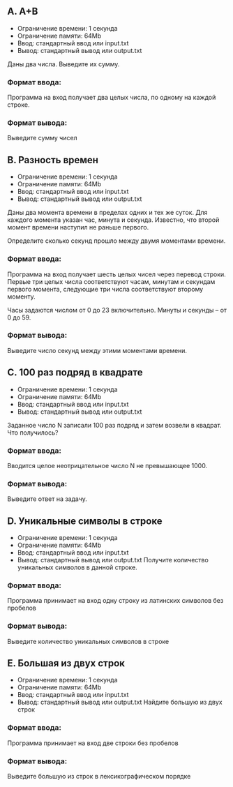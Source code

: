 ## A. A+B

* Ограничение времени:	1 секунда
* Ограничение памяти:	64Mb
* Ввод:	        стандартный ввод или input.txt
* Вывод:	стандартный вывод или output.txt

Даны два числа. Выведите их сумму.

### Формат ввода:
Программа на вход получает два целых числа, по одному на каждой строке.

### Формат вывода:
Выведите сумму чисел

## B. Разность времен

* Ограничение времени:	1 секунда
* Ограничение памяти:	64Mb
* Ввод:	стандартный ввод или input.txt
* Вывод:	стандартный вывод или output.txt




Даны два момента времени в пределах одних и тех же суток. Для каждого момента указан час, минута и секунда. Известно, что второй момент времени наступил не раньше первого.

Определите сколько секунд прошло между двумя моментами времени.

### Формат ввода:
Программа на вход получает шесть целых чисел через перевод строки. Первые три целых числа соответствуют часам, минутам и секундам первого момента, следующие три числа соответствуют второму моменту.

Часы задаются числом от 0 до 23 включительно. Минуты и секунды – от 0 до 59.

### Формат вывода:
Выведите число секунд между этими моментами времени.

## C. 100 раз подряд в квадрате
* Ограничение времени:	1 секунда
* Ограничение памяти:	64Mb
* Ввод:	стандартный ввод или input.txt
* Вывод:	стандартный вывод или output.txt

Заданное число N записали 100 раз подряд и затем возвели в квадрат. Что получилось?

### Формат ввода:
Вводится целое неотрицательное число N не превышающее 1000.

### Формат вывода:
Выведите ответ на задачу.

## D. Уникальные символы в строке
* Ограничение времени:	1 секунда
* Ограничение памяти:	64Mb
* Ввод:	стандартный ввод или input.txt
* Вывод:	стандартный вывод или output.txt
Получите количество уникальных символов в данной строке.

### Формат ввода:
Программа принимает на вход одну строку из латинских символов без пробелов

### Формат вывода:
Выведите количество уникальных символов в строке

## E. Большая из двух строк
* Ограничение времени:	1 секунда
* Ограничение памяти:	64Mb
* Ввод:	стандартный ввод или input.txt
* Вывод:	стандартный вывод или output.txt
Найдите большую из двух строк

### Формат ввода:
Программа принимает на вход две строки без пробелов

### Формат вывода:
Выведите большую из строк в лексикографическом порядке
